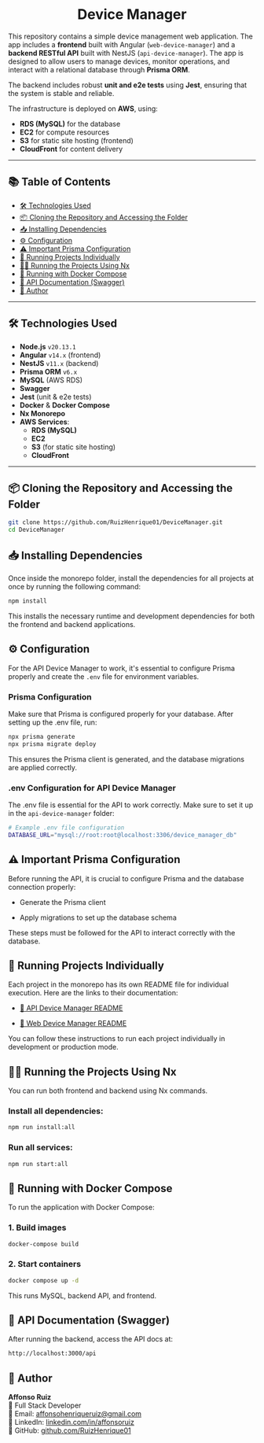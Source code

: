 <h1 align="center">Device Manager</h1>

This repository contains a simple device management web application. The app includes a **frontend** built with Angular (`web-device-manager`) and a **backend RESTful API** built with NestJS (`api-device-manager`). The app is designed to allow users to manage devices, monitor operations, and interact with a relational database through **Prisma ORM**.

The backend includes robust **unit and e2e tests** using **Jest**, ensuring that the system is stable and reliable.

The infrastructure is deployed on **AWS**, using:
- **RDS (MySQL)** for the database
- **EC2** for compute resources
- **S3** for static site hosting (frontend)
- **CloudFront** for content delivery

---

## 📚 Table of Contents

- [🛠️ Technologies Used](#technologies-used)
- [📦 Cloning the Repository and Accessing the Folder](#-cloning-the-repository-and-accessing-the-folder)
- [📥 Installing Dependencies](#-installing-dependencies)
- [⚙️ Configuration](#configuration)
- [⚠️ Important Prisma Configuration](#important-prisma-configuration)
- [🔧 Running Projects Individually](#running-projects-individually)
- [🏃‍♂️ Running the Projects Using Nx](#running-the-projects-using-nx)
- [🐳 Running with Docker Compose](#running-with-docker-compose)
- [📘 API Documentation (Swagger)](#-api-documentation-swagger)
- [👤 Author](#-author)

---

<a name="technologies-used"></a>
## 🛠️ Technologies Used

- **Node.js** `v20.13.1`
- **Angular** `v14.x` (frontend)
- **NestJS** `v11.x` (backend)
- **Prisma ORM** `v6.x`
- **MySQL** (AWS RDS)
- **Swagger**
- **Jest** (unit & e2e tests)
- **Docker** & **Docker Compose**
- **Nx Monorepo**
- **AWS Services**:
  - **RDS (MySQL)**
  - **EC2**
  - **S3** (for static site hosting)
  - **CloudFront**

---

<a name="cloning-the-repository-and-accessing-the-folder"></a>
## 📦 Cloning the Repository and Accessing the Folder

```bash
git clone https://github.com/RuizHenrique01/DeviceManager.git
cd DeviceManager
```

## 📥 Installing Dependencies

Once inside the monorepo folder, install the dependencies for all projects at once by running the following command:

```bash
npm install
```

This installs the necessary runtime and development dependencies for both the frontend and backend applications.

<a name="configuration"></a>

## ⚙️ Configuration

For the API Device Manager to work, it's essential to configure Prisma properly and create the `.env` file for environment variables.

### Prisma Configuration

Make sure that Prisma is configured properly for your database. After setting up the .env file, run:

```bash
npx prisma generate
npx prisma migrate deploy
```

This ensures the Prisma client is generated, and the database migrations are applied correctly.

### .env Configuration for API Device Manager

The .env file is essential for the API to work correctly. Make sure to set it up in the `api-device-manager` folder:

```bash
# Example .env file configuration
DATABASE_URL="mysql://root:root@localhost:3306/device_manager_db"
```

<a name="important-prisma-configuration"></a>

## ⚠️ Important Prisma Configuration

Before running the API, it is crucial to configure Prisma and the database connection properly:

- Generate the Prisma client

- Apply migrations to set up the database schema

These steps must be followed for the API to interact correctly with the database.

<a name="running-projects-individually"></a>

## 🔧 Running Projects Individually

Each project in the monorepo has its own README file for individual execution. Here are the links to their documentation:

- [📘 API Device Manager README](https://github.com/RuizHenrique01/DeviceManager/blob/master/api-device-manager/README.md)

- [📘 Web Device Manager README](https://github.com/RuizHenrique01/DeviceManager/blob/master/web-device-manager/README.md)

You can follow these instructions to run each project individually in development or production mode.

<a name="running-the-projects-using-nx"></a>

## 🏃‍♂️ Running the Projects Using Nx

You can run both frontend and backend using Nx commands.

### Install all dependencies:

```bash
npm run install:all
```

### Run all services:

```bash
npm run start:all
```

<a name="running-with-docker-compose"></a>

## 🐳 Running with Docker Compose

To run the application with Docker Compose:

### 1. Build images

```bash
docker-compose build
```

### 2. Start containers

```bash
docker compose up -d
```

This runs MySQL, backend API, and frontend.

## 📘 API Documentation (Swagger)

After running the backend, access the API docs at:

```bash
http://localhost:3000/api
```

## 👤 Author

**Affonso Ruiz**  
💼 Full Stack Developer  
📧 Email: affonsohenriqueruiz@gmail.com  
🔗 LinkedIn: [linkedin.com/in/affonsoruiz](https://www.linkedin.com/in/affonsoruiz/)  
🐙 GitHub: [github.com/RuizHenrique01](https://github.com/RuizHenrique01)